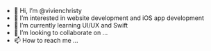 - 👋 Hi, I’m @vivienchristy
- 👀 I’m interested in website development and iOS app development
- 🌱 I’m currently learning UI/UX and Swift
- 💞️ I’m looking to collaborate on ...
- 📫 How to reach me ...

<!---
vivienchristy/vivienchristy is a ✨ special ✨ repository because its `README.md` (this file) appears on your GitHub profile.
You can click the Preview link to take a look at your changes.
--->
